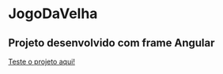 # JogoDaVelha

<h2>Projeto desenvolvido com frame Angular</h2>

<a href="https://jogo-da-velha-angular-tau.vercel.app/">Teste o projeto aqui!</a>
